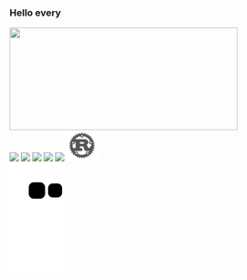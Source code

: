 
<h3>Hello every</h3>
<div styles="display: flex; flex-direction: row;align-items: center; justify-content: center">

 <!-- <img align="center" width="400px" height="180px" src="https://github-readme-stats.vercel.app/api?username=Izumi-No&count_private=true&theme=dark&bg_color=45,0f0030,30005d&text_color=fff&hide_border=true " /> -->
  <img height="180px" width="400px" align="center" src="https://github-readme-stats.vercel.app/api/top-langs/?username=Izumi-No&layout=compact&theme=dark&bg_color=45,0f0030,30005d&text_color=fff&hide_border=true" />
</div>
<div styles="display: grid; place-items: center; place-content:center; space: 50px;">
<img width="55px"  src="https://cdn.jsdelivr.net/gh/devicons/devicon/icons/godot/godot-original.svg">
<img width="55px"  src="https://cdn.jsdelivr.net/gh/devicons/devicon/icons/nodejs/nodejs-original.svg">
<img width="55px"  src="https://cdn.jsdelivr.net/gh/devicons/devicon/icons/react/react-original.svg">
  
<img width="55px"  src="https://cdn.jsdelivr.net/gh/devicons/devicon/icons/typescript/typescript-plain.svg">
  <img width="55px"  src="https://cdn.jsdelivr.net/gh/devicons/devicon/icons/python/python-original.svg"> 
<img width="55px"  src="https://raw.githubusercontent.com/Izumi-No/Izumi-No/master/rust-plain.svg"> 

</div>

<!--<img width="200px" src="https://github.com/Izumi-No/Izumi-No/blob/master/izumi.gif?raw=true">-->


<img src="https://raw.githubusercontent.com/Izumi-No/Izumi-No/output/github-contribution-grid-snake.svg">

